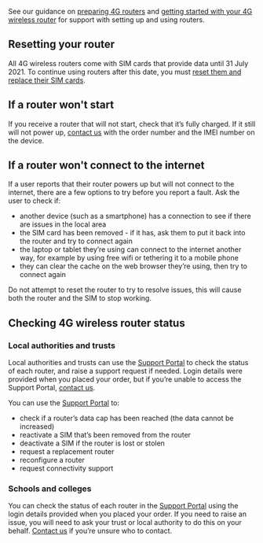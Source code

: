 See our guidance on [preparing 4G routers](/devices/preparing-4g-wireless-routers) and [getting started with your 4G wireless router](/devices/4g-user-guidance) for support with setting up and using routers.

## Resetting your router 

All 4G wireless routers come with SIM cards that provide data until 31 July 2021. To continue using routers after this date, you must [reset them and replace their SIM cards](/devices/using-your-router-after-31-july-2021). 

## If a router won't start

If you receive a router that will not start, check that it’s fully charged. If it still will not power up, [contact us](/get-support) with the order number and the IMEI number on the device.

## If a router won't connect to the internet

If a user reports that their router powers up but will not connect to the internet, there are a few options to try before you report a fault. Ask the user to check if:

* another device (such as a smartphone) has a connection to see if there are issues in the local area
* the SIM card has been removed - if it has, ask them to put it back into the router and try to connect again
* the laptop or tablet they’re using can connect to the internet another way, for example by using free wifi or tethering it to a mobile phone
* they can clear the cache on the web browser they’re using, then try to connect again

<div class="govuk-inset-text">
  Do not attempt to reset the router to try to resolve issues, this will cause both the router and the SIM to stop working.
</div>

## Checking 4G wireless router status

### Local authorities and trusts

Local authorities and trusts can use the [Support Portal](https://computacenterprod.service-now.com/dfe) to check the status of each router, and raise a support request if needed. Login details were provided when you placed your order, but if you’re unable to access the Support Portal, [contact us](/get-support).

You can use the [Support Portal](https://computacenterprod.service-now.com/dfe) to:

* check if a router’s data cap has been reached (the data cannot be increased)
* reactivate a SIM that’s been removed from the router
* deactivate a SIM if the router is lost or stolen
* request a replacement router
* reconfigure a router
* request connectivity support

### Schools and colleges

You can check the status of each router in the [Support Portal](https://computacenterprod.service-now.com/dfe) using the login details provided when you placed your order. If you need to raise an issue, you will need to ask your trust or local authority to do this on your behalf. [Contact us](/get-support) if you’re unsure who to contact.
